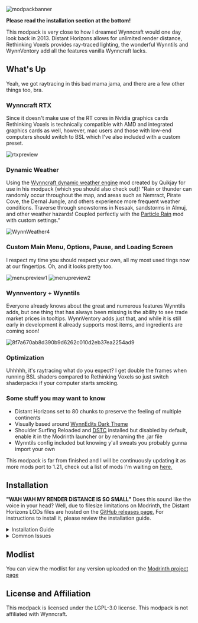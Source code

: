 
![modpackbanner](https://github.com/user-attachments/assets/f984d7eb-7981-4470-bb45-9429ba1deea1)



**Please read the installation section at the bottom!**

This modpack is very close to how I dreamed Wynncraft would one day look back in 2013. Distant Horizons allows for unlimited render distance, Rethinking Voxels provides ray-traced lighting, the wonderful Wynntils and WynnVentory add all the features vanilla Wynncraft lacks.

## What's Up

Yeah, we got raytracing in this bad mama jama, and there are a few other things too, bra.
 
### Wynncraft RTX

Since it doesn't make use of the RT cores in Nvidia graphics cards Rethinking Voxels is technically compatible with AMD and integrated graphics cards as well, however, mac users and those with low-end computers should switch to BSL which I've also included with a custom preset.


 ![rtxpreview](https://github.com/user-attachments/assets/4c1e6f68-7bbe-4dd3-82d6-a488838417be)

### Dynamic Weather

Using the [Wynncraft dynamic weather engine](https://modrinth.com/mod/wynncraft-dynamic-weather) mod created by Quikjay for use in his modpack (which you should also check out)! "Rain or thunder can randomly occur throughout the map, and areas such as Nemract, Pirate Cove, the Dernal Jungle, and others experience more frequent weather conditions. Traverse through snowstorms in Nesaak, sandstorms in Almuj, and other weather hazards! Coupled perfectly with the [Particle Rain](https://modrinth.com/mod/particle-rain) mod with custom settings."

![WynnWeather4](https://github.com/user-attachments/assets/ab469bc7-1b67-4001-87b4-7a564c8ca17d)


### Custom Main Menu, Options, Pause, and Loading Screen

I respect my time you should respect your own, all my most used tings now at our fingertips. Oh, and it looks pretty too.

![menupreview1](https://github.com/user-attachments/assets/1bd7019e-5abc-4a66-bf44-09e795473846)
![menupreview2](https://github.com/user-attachments/assets/f98af648-02c9-4949-b7fc-969050618ed6)


### Wynnventory + Wynntils

Everyone already knows about the great and numerous features Wynntils adds, but one thing that has always been missing is the ability to see trade market prices in tooltips. WynnVentory adds just that, and while it is still early in development it already supports most items, and ingredients are coming soon!

![8f7a670ab8d390b9d6262c010d2eb37ea2254ad9](https://github.com/user-attachments/assets/d6c1999e-5c14-4226-a686-bfc6aa8dde68)

### Optimization

Uhhhhh, it's raytracing what do you expect? I get double the frames when running BSL shaders compared to Rethinking Voxels so just switch shaderpacks if your computer starts smoking.

### Some stuff you may want to know

- Distant Horizons set to 80 chunks to preserve the feeling of multiple continents
- Visually based around [WynnEdits Dark Theme](https://modrinth.com/resourcepack/wynnedits-dark-theme)
- Shoulder Surfing Reloaded and [DSTC](https://modrinth.com/mod/dont-surf-through-cutscenes!) installed but disabled by default, enable it in the Modrinth launcher or by renaming the .jar file
- Wynntils config included but knowing y'all sweats you probably gunna import your own

This modpack is far from finished and I will be continuously updating it as more mods port to 1.21, check out a list of mods I'm waiting on [here.](https://modrinth.com/collection/gs97WiAb)

## Installation

**"WAH WAH MY RENDER DISTANCE IS SO SMALL"** Does this sound like the voice in your head? Well, due to filesize limitations on Modrinth, the Distant Horizons LODs files are hosted on the [GitHub releases page.](https://github.com/elijahjibben/wynncraft-rekindled-modpack/releases) For instructions to install it, please review the installation guide.

<details>
<summary>Installation Guide</summary>

# Method 1: Modrinth/Prism/ATLauncher download
There are two ways to download the modpack, although it may seem ironic downloading Manually (Method 2) is easier in my opinion

## Modrinth hosted download
1. Download the [Modrinth App](https://modrinth.com/app) or your preferred modpack launcher and sign in with your Microsoft/Minecraft account.
2. Press the Browse button and search for "World of Wynncraft"
3. Install the modpack.
4. Navigate to the modpack's [GitHub Releases](https://github.com/bob10234/World-of-Wynncraft/releases) page.
5. Download the file "DistantHorizonsLODsWynncraft.zip". This allows you to stop crying and start smiling.
6. Navigate to the Modrinth App's Library panel, and select World of Wynncraft then click the Folder button next to Play to open the modpacks folder.
7. Drag the Zip file you downloaded into the modpack folder.
8. Right-click on the Zip file and hit Extract All. After it's done make sure there is a folder named "Distant_Horizons_server_data" in your modpack folder.
9. Delete the Zip file.

# Method 2: Manual Installation

## Github hosted download
1. Navigate to the modpack's [GitHub Releases](https://github.com/bob10234/World-of-Wynncraft/releases) page.
2. Download the file titled World.of.Wynncraft.1.X.X.mrpack It should be around 1.3 Gigabytes.
1. Download the [Modrinth App](https://modrinth.com/app) or your preferred modpack launcher and sign in with your Microsoft/Minecraft account.
2. Add an instance, in the Modrinth app use the plus button on the bottom left. For other launchers, I got no clue sorry!!
3. Select From File and drag the .mrpack file you just downloaded onto the window.
4. This version comes with the Distant Horizons LODs pre-installed.

# Addons: Voices of Wynn (Optional)
1. You wanna hear the Seaskipper yappin at you, I understand.
2. If you are interested, [download the latest version](https://www.curseforge.com/minecraft/mc-mods/voices-of-wynn/files) and place the .jar in the mods folder inside the modpack folder.

# Configurations
1. Wynncraft Settings:
If you are using my Wynntils config and not importing your own, I recommend typing the following commands once you join a world.
```
/toggle beacon
```
```
/toggle queststartbeacon
```

2. Keybinds and Video Settings:
I recomend you change what buttons cast each spell in the Wynncraft Spell Caster section in the Keybinds menu.
I've set the render distance at 12 chunks with DH at 80 chunks, the shader pack is tuned for this specifically so you might need to mess with shader pack settings if you edit the video settings.
The modpack is best played in fullscreen, but it can be played in windowed mode as long as you make the window large enough to accommodate the custom menus.
</details>

<details>
<summary>Common Issues</summary>
  
**Crashing**
1. Minecraft 1.21 is the first version to use Java 21. If you experience a crash, make sure you are using Java 21.

**Main Menu is Glitchy/Clipping**
1. The modpack is best played in fullscreen, but it can be played in windowed as long as you make the window large enough to accommodate the custom menus.
2. Tooltips sometimes clip into each other: This is an issue with WynnVentory but the developer is actively working on fixing this issue.
3. Wynntils Item Predictions are broken: This is the fault of Legendary Tooltips, Iceberg, and Prism. Turn these mods off to fix this feature of Wynntils.
4. Resource Loading occasionally fails. Just re-enable every resourcepack and make sure WynnEdits is above World of Wynn Resourcepack

**Support**

If you need further support contact me on the Wynncraft discord @Jamino or submit an issue to the [GitHub issue page](https://github.com/bob10234/World-of-Wynncraft/issues)

</details>

## Modlist
You can view the modlist for any version uploaded on the [Modrinth project page](https://modrinth.com/modpack/world-of-wynncraft/versions)

## License and Affiliation
This modpack is licensed under the LGPL-3.0 license. This modpack is not affiliated with Wynncraft.
